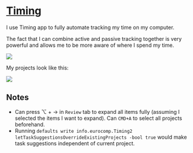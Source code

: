 # [Timing](https://timingapp.com/?lang=en)
I use Timing app to fully automate tracking my time on my computer.

The fact that I can combine active and passive tracking together is very powerful and allows me to be more aware of where I spend my time.

![](https://i.imgur.com/1po5oME.png)

My projects look like this:

![](https://imgur.com/qTZYGsG)

## Notes
- Can press ⌥ + → in `Review` tab to expand all items fully (assuming I selected the items I want to expand). Can `CMD+A` to select all projects beforehand.
- Running `defaults write info.eurocomp.Timing2 letTaskSuggestionsOverrideExistingProjects -bool true` would make task suggestions independent of current project.